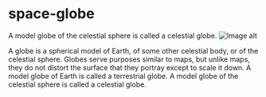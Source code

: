# space-globe
A model globe of the celestial sphere is called a celestial globe.
![Image alt](https://github.com/{username}/{repository}/raw/{branch}/{path}/image.png)


A globe is a spherical model of Earth, of some other celestial body, or of the celestial sphere. Globes serve purposes similar to maps, but unlike maps, they do not distort the surface that they portray except to scale it down. A model globe of Earth is called a terrestrial globe. A model globe of the celestial sphere is called a celestial globe.


